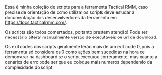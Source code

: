 Essa é minha coleção de scripts para a ferramenta Tactical RMM, caso precise de orientação de como utilizar os scripts deve estudar a documentação dos desenvolvedores da ferramenta em https://docs.tacticalrmm.com/.

Os scripts são todos comentados, portanto prestem atenção! Pode ser necessário alterar manualmente versão de executaveis ou url de download.

Os exit codes dos scripts geralmente terão mais de um exit code 0, pois a ferramenta só considera os 0 como ações bem sucedidas na hora de demonstrar na dashboard se o script executou corretamente, mas quanto a cenários de erro pode ser que eu coloque mais numeros dependendo da complexidade do script
